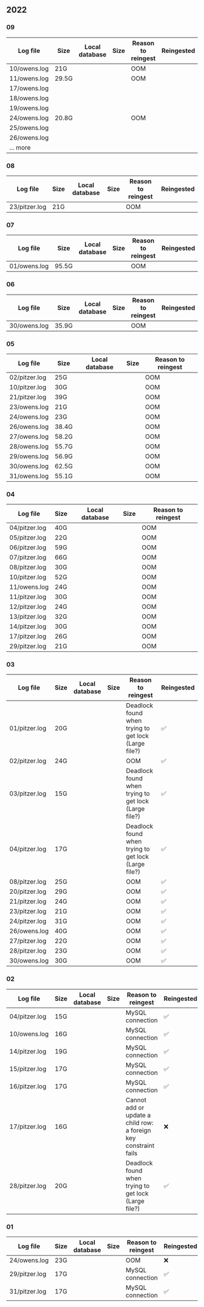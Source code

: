 ## 2022
### 09
| Log file | Size | Local database | Size | Reason to reingest | Reingested |
| -------- | ---- | -------------- | ---- | ------------------ | ---------- |
| 10/owens.log | 21G | | | OOM | |
| 11/owens.log | 29.5G | | | OOM |
| 17/owens.log | 
| 18/owens.log |
| 19/owens.log | 
| 24/owens.log | 20.8G | | | OOM |
| 25/owens.log | 
| 26/owens.log | 
| ... more |


### 08
| Log file | Size | Local database | Size | Reason to reingest | Reingested |
| -------- | ---- | -------------- | ---- | ------------------ | ---------- |
| 23/pitzer.log | 21G | | | OOM | |

### 07
| Log file | Size | Local database | Size | Reason to reingest | Reingested |
| -------- | ---- | -------------- | ---- | ------------------ | ---------- |
| 01/owens.log | 95.5G | | | OOM | |


### 06
| Log file | Size | Local database | Size | Reason to reingest | Reingested |
| -------- | ---- | -------------- | ---- | ------------------ | ---------- |
| 30/owens.log | 35.9G | | | OOM | |

### 05
| Log file | Size | Local database | Size | Reason to reingest |
| -------- | ---- | -------------- | ---- | ------------------ |
| 02/pitzer.log | 25G | | | OOM |
| 10/pitzer.log | 30G | | | OOM |
| 21/pitzer.log | 39G | | | OOM |
| 23/owens.log | 21G | | | OOM |
| 24/owens.log | 23G | | | OOM |
| 26/owens.log | 38.4G | | | OOM |
| 27/owens.log | 58.2G | | | OOM |
| 28/owens.log | 55.7G | | | OOM |
| 29/owens.log | 56.9G | | | OOM |
| 30/owens.log | 62.5G | | | OOM |
| 31/owens.log | 55.1G | | | OOM |

### 04
| Log file | Size | Local database | Size | Reason to reingest |
| -------- | ---- | -------------- | ---- | ------------------ |
| 04/pitzer.log | 40G | | | OOM |
| 05/pitzer.log | 22G | | | OOM |
| 06/pitzer.log | 59G | | | OOM |
| 07/pitzer.log | 66G | | | OOM |
| 08/pitzer.log | 30G | | | OOM |
| 10/pitzer.log | 52G | | | OOM |
| 11/owens.log | 24G | | | OOM |
| 11/pitzer.log | 30G | | | OOM |
| 12/pitzer.log | 24G | | | OOM |
| 13/pitzer.log | 32G | | | OOM |
| 14/pitzer.log | 30G | | | OOM |
| 17/pitzer.log | 26G | | | OOM |
| 29/pitzer.log | 21G | | | OOM |

### 03
| Log file | Size | Local database | Size | Reason to reingest | Reingested | 
| -------- | ---- | -------------- | ---- | ------------------ | ---------- |
| 01/pitzer.log | 20G | | | Deadlock found when trying to get lock (Large file?) | :white_check_mark: |
| 02/pitzer.log | 24G | | | OOM | :white_check_mark: |
| 03/pitzer.log | 15G | | | Deadlock found when trying to get lock (Large file?) | :white_check_mark: |
| 04/pitzer.log | 17G | | | Deadlock found when trying to get lock (Large file?) | :white_check_mark: |
| 08/pitzer.log | 25G | | | OOM | :white_check_mark: |
| 20/pitzer.log | 29G | | | OOM | :white_check_mark: |
| 21/pitzer.log | 24G | | | OOM | :white_check_mark: |
| 23/pitzer.log | 21G | | | OOM | :white_check_mark: |
| 24/pitzer.log | 31G | | | OOM | :white_check_mark: |
| 26/owens.log | 40G | | | OOM | :white_check_mark: |
| 27/pitzer.log | 22G | | | OOM | :white_check_mark: |
| 28/pitzer.log | 23G | | | OOM | :white_check_mark: |
| 30/owens.log | 30G | | | OOM | :white_check_mark: |

### 02
| Log file | Size | Local database | Size | Reason to reingest | Reingested |
| -------- | ---- | -------------- | ---- | ------------------ | ---------- |
| 04/pitzer.log | 15G | | | MySQL connection | :white_check_mark: |
| 10/owens.log | 16G | | | MySQL connection | :white_check_mark: |
| 14/pitzer.log | 19G | | | MySQL connection | :white_check_mark: |
| 15/pitzer.log | 17G | | | MySQL connection | :white_check_mark: |
| 16/pitzer.log | 17G | | | MySQL connection | :white_check_mark: |
| 17/pitzer.log | 16G | | | Cannot add or update a child row: a foreign key constraint fails | :x: |
| 28/pitzer.log | 20G | | | Deadlock found when trying to get lock (Large file?) | :white_check_mark: |

### 01
| Log file | Size | Local database | Size | Reason to reingest | Reingested |
| -------- | ---- | -------------- | ---- | ------------------ | ---------- |
| 24/owens.log | 23G | | | OOM | :x: |
| 29/pitzer.log | 17G | | | MySQL connection | :white_check_mark: |
| 31/pitzer.log | 17G | | | MySQL connection | :white_check_mark: |

